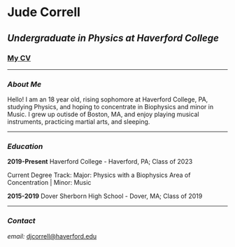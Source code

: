 # Jude Correll
## *Undergraduate in Physics at Haverford College*

### [My CV](https://github.com/judecorrell/judecorrell.github.io/raw/master/cv/JudeCorrellCV.pdf)
---
### *About Me*

Hello! I am an 18 year old, rising sophomore at Haverford College, PA, studying Physics, and hoping to concentrate in Biophysics and minor in Music. I grew up outisde of Boston, MA, and enjoy playing musical instruments, practicing martial arts, and sleeping.

---
### *Education*

**2019-Present**
Haverford College - Haverford, PA; Class of 2023

Current Degree Track:
Major: Physics with a Biophysics Area of Concentration | Minor: Music

**2015-2019**
Dover Sherborn High School - Dover, MA; Class of 2019

---
### *Contact*

*email:* djcorrell@haverford.edu
